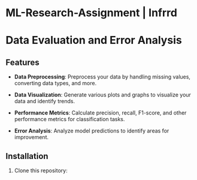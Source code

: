 # ML-Research-Assignment |  Infrrd
 # Data Evaluation and Error Analysis 

## Features

- **Data Preprocessing**: Preprocess your data by handling missing values, converting data types, and more.

- **Data Visualization**: Generate various plots and graphs to visualize your data and identify trends.

- **Performance Metrics**: Calculate precision, recall, F1-score, and other performance metrics for classification tasks.

- **Error Analysis**: Analyze model predictions to identify areas for improvement.

## Installation

1. Clone this repository:
